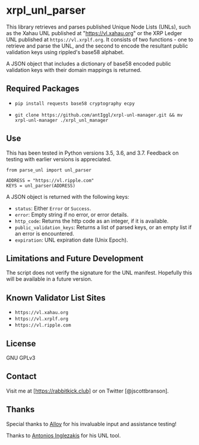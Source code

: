 # xrpl_unl_parser
This library retrieves and parses published Unique Node Lists (UNLs), such as the Xahau UNL published at "https://vl.xahau.org" or the XRP Ledger UNL published at `https://vl.xrplf.org`. It consists of two functions - one to retrieve and parse the UNL, and the second to encode the resultant public validation keys using rippled's base58 alphabet.

A JSON object that includes a dictionary of  base58 encoded public validation keys with their domain mappings is returned.

## Required Packages
* `pip install requests base58 cryptography ecpy`

* `git clone https://github.com/antIggl/xrpl-unl-manager.git && mv xrpl-unl-manager ./xrpl_unl_manager`

## Use
This has been tested in Python versions 3.5, 3.6, and 3.7. Feedback on testing with earlier versions is appreciated.
```
from parse_unl import unl_parser

ADDRESS = "https://vl.ripple.com"
KEYS = unl_parser(ADDRESS)
```

A JSON object is returned with the following keys:
- `status`: Either `Error` or `Success`.
- `error`: Empty string if no error, or error details.
- `http_code`: Returns the http code as an integer, if it is available.
- `public_validation_keys`: Returns a list of parsed keys, or an empty list if an error is encountered.
- `expiration`: UNL expiration date (Unix Epoch).

## Limitations and Future Development
The script does not verify the signature for the UNL manifest. Hopefully this will be available in a future version.

## Known Validator List Sites
- `https://vl.xahau.org`
- `https://vl.xrplf.org`
- `https://vl.ripple.com`


## License
GNU GPLv3

## Contact
Visit me at [https://rabbitkick.club] or on Twitter [@jscottbranson].

## Thanks
Special thanks to [Alloy] for his invaluable input and assistance testing!

Thanks to [Antonios Inglezakis] for his UNL tool.


[Alloy]:https://twitter.com/alloynetworks
[Antonios Inglezakis]:https://github.com/antIggl
